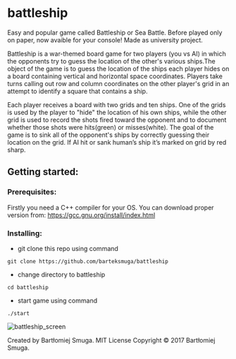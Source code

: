   # battleship
  
Easy and popular game called Battleship or Sea Battle. Before played only on paper, now avaible for your console!
Made as university project.

Battleship is a war-themed board game for two players (you vs AI) in which the opponents try to guess the location of the other's various ships.The object of the game is to guess the location of the ships each player hides on a board containing vertical and horizontal space coordinates. Players take turns calling out row and column coordinates on the other player's grid in an attempt to identify a square that contains a ship.
  
Each player receives a board with two grids and ten ships. One of the grids is used by the player to "hide" the location of his own ships, while the other grid is used to record the shots fired toward the opponent and to document whether those shots were hits(green) or misses(white). The goal of the game is to sink all of the opponent's ships by correctly guessing their location on the grid. If AI hit or sank human’s ship it’s marked on grid by red sharp.
  
  ## Getting started:
  
  ### Prerequisites:
  
  Firstly you need a C++ compiler for your OS.
  You can download proper version from: https://gcc.gnu.org/install/index.html
   
   ### Installing:
   * git clone this repo using command

`git clone https://github.com/barteksmuga/battleship`
   * change directory to battleship

`cd battleship`
* start game using command

`./start`

![battleship_screen](battleship_screen.jpg)

Created by Bartłomiej Smuga.
  MIT License
  Copyright © 2017 Bartłomiej Smuga.

